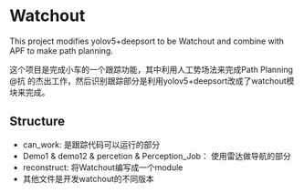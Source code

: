 # Watchout
This project modifies yolov5+deepsort to be Watchout and combine with APF to make path planning.

这个项目是完成小车的一个跟踪功能，其中利用人工势场法来完成Path Planning @抗 的杰出工作，然后识别跟踪部分是利用yolov5+deepsort改成了watchout模块来完成。

## Structure
- can_work: 是跟踪代码可以运行的部分
- Demo1 & demo12 & percetion & Perception_Job： 使用雷达做导航的部分
- reconstruct: 将Watchout编写成一个module
- 其他文件是开发watchout的不同版本
